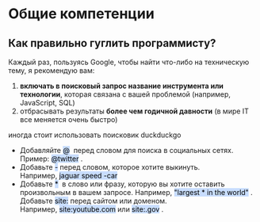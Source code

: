 # Общие компетенции
## Как правильно гуглить программисту?
Каждый раз, пользуясь Google, чтобы найти что-либо на техническую тему, я рекомендую вам:
1.  **включать в поисковый запрос название инструмента или технологии**, которая связана с вашей проблемой (например, JavaScript, SQL)
2.  отбрасывать результаты **более чем годичной давности** (в мире IT все меняется очень быстро)

иногда стоит использовать поисковик duckduckgo

- Добавляйте <mark style="background: #ADCCFFA6;">@</mark>  перед словом для поиска в социальных сетях. Пример: <mark style="background: #ADCCFFA6;">@twitter</mark> .
- Добавьте <mark style="background: #ADCCFFA6;">-</mark> перед словом, которое хотите выкинуть. Например, <mark style="background: #ADCCFFA6;">jaguar speed -car</mark> 
- Добавьте <mark style="background: #ADCCFFA6;">*</mark>  в слово или фразу, которую вы хотите оставить произвольным в вашем запросе. Например, <mark style="background: #ADCCFFA6;">"largest * in the world"</mark> .
Добавьте <mark style="background: #ADCCFFA6;">site:</mark> перед сайтом или доменом. Например, <mark style="background: #ADCCFFA6;">site:youtube.com</mark> или <mark style="background: #ADCCFFA6;">site:.gov</mark> .